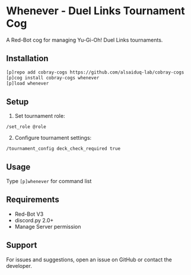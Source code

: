 # Whenever - Duel Links Tournament Cog

A Red-Bot cog for managing Yu-Gi-Oh! Duel Links tournaments.

## Installation

```bash
[p]repo add cobray-cogs https://github.com/alsaiduq-lab/cobray-cogs
[p]cog install cobray-cogs whenever
[p]load whenever
```

## Setup

1. Set tournament role:

```
/set_role @role
```

2. Configure tournament settings:

```
/tournament_config deck_check_required true
```

## Usage

Type `[p]whenever` for command list

## Requirements

- Red-Bot V3
- discord.py 2.0+
- Manage Server permission

## Support

For issues and suggestions, open an issue on GitHub or contact the developer.
